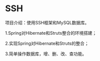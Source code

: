 # SSH

项目介绍：使用SSH框架和MySQL数据库。

1.Spring对Hibernate和Struts整合的环境搭建；

2.实现Spring对Hibernate和Struts的整合；

3.简单操作数据库，增、删、改、查功能。
